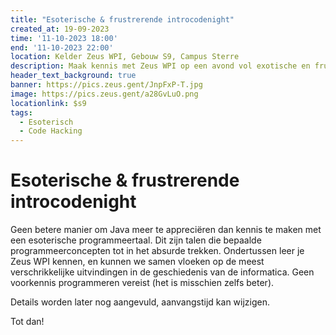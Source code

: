```yaml
---
title: "Esoterische & frustrerende introcodenight"
created_at: 19-09-2023
time: '11-10-2023 18:00'
end: '11-10-2023 22:00'
location: Kelder Zeus WPI, Gebouw S9, Campus Sterre
description: Maak kennis met Zeus WPI op een avond vol exotische en frustrerende programmeertalen.
header_text_background: true
banner: https://pics.zeus.gent/JnpFxP-T.jpg
image: https://pics.zeus.gent/a28GvLuO.png
locationlink: $s9
tags:
  - Esoterisch
  - Code Hacking
---
```


# Esoterische & frustrerende introcodenight

Geen betere manier om Java meer te appreciëren dan kennis te maken met een esoterische programmeertaal. Dit zijn talen die bepaalde programmeerconcepten tot in het absurde trekken. Ondertussen leer je Zeus WPI kennen, en kunnen we samen vloeken op de meest verschrikkelijke uitvindingen in de geschiedenis van de informatica. Geen voorkennis programmeren vereist (het is misschien zelfs beter).

Details worden later nog aangevuld, aanvangstijd kan wijzigen.

Tot dan!
